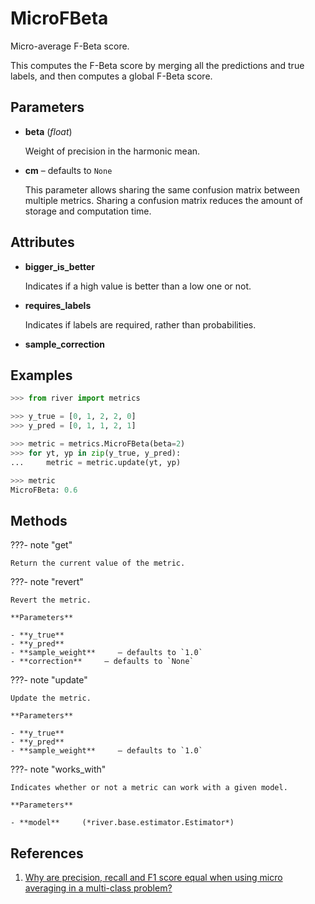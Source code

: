 # MicroFBeta

Micro-average F-Beta score.

This computes the F-Beta score by merging all the predictions and true labels, and then computes a global F-Beta score.

## Parameters

- **beta** (*float*)

    Weight of precision in the harmonic mean.

- **cm** – defaults to `None`

    This parameter allows sharing the same confusion matrix between multiple metrics. Sharing a confusion matrix reduces the amount of storage and computation time.


## Attributes

- **bigger_is_better**

    Indicates if a high value is better than a low one or not.

- **requires_labels**

    Indicates if labels are required, rather than probabilities.

- **sample_correction**


## Examples

```python
>>> from river import metrics

>>> y_true = [0, 1, 2, 2, 0]
>>> y_pred = [0, 1, 1, 2, 1]

>>> metric = metrics.MicroFBeta(beta=2)
>>> for yt, yp in zip(y_true, y_pred):
...     metric = metric.update(yt, yp)

>>> metric
MicroFBeta: 0.6
```

## Methods

???- note "get"

    Return the current value of the metric.

    
???- note "revert"

    Revert the metric.

    **Parameters**

    - **y_true**    
    - **y_pred**    
    - **sample_weight**     – defaults to `1.0`    
    - **correction**     – defaults to `None`    
    
???- note "update"

    Update the metric.

    **Parameters**

    - **y_true**    
    - **y_pred**    
    - **sample_weight**     – defaults to `1.0`    
    
???- note "works_with"

    Indicates whether or not a metric can work with a given model.

    **Parameters**

    - **model**     (*river.base.estimator.Estimator*)    
    
## References

1. [Why are precision, recall and F1 score equal when using micro averaging in a multi-class problem?](https://simonhessner.de/why-are-precision-recall-and-f1-score-equal-when-using-micro-averaging-in-a-multi-class-problem/)

